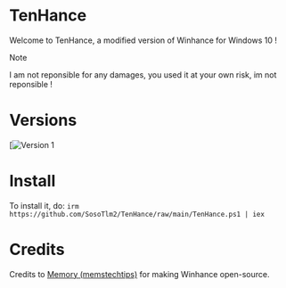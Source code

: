 # TenHance
Welcome to TenHance, a modified version of Winhance for Windows 10 !
> [!NOTE] 
> I am not reponsible for any damages, you used it at your own risk, im not reponsible !

# Versions
[![Version 1](https://github.com/SosoTlm2/TenHance/releases/tag/release/)

 # Install
To install it, do:
```irm https://github.com/SosoTlm2/TenHance/raw/main/TenHance.ps1 | iex```

# Credits 
Credits to [Memory (memstechtips)](https://github.com/memstechtips/) for making Winhance open-source.
